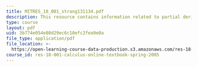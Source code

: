 ```yaml
---
title: MITRES_18_001_strang131134.pdf
description: This resource contains information related to partial derivatives.
type: course
layout: pdf
uid: 3b774e054e80d29ec6c10efc2fea9e0a
file_type: application/pdf
file_location: >-
  https://open-learning-course-data-production.s3.amazonaws.com/res-18-001-calculus-online-textbook-spring-2005/3b774e054e80d29ec6c10efc2fea9e0a_MITRES_18_001_strang131134.pdf
course_id: res-18-001-calculus-online-textbook-spring-2005
---
```

